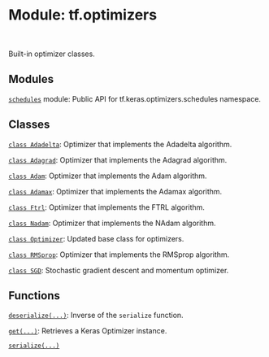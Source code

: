 <div itemscope itemtype="http://developers.google.com/ReferenceObject">
<meta itemprop="name" content="tf.optimizers" />
<meta itemprop="path" content="Stable" />
</div>

# Module: tf.optimizers


<table class="tfo-notebook-buttons tfo-api" align="left">
</table>



Built-in optimizer classes.



## Modules

[`schedules`](../tf/optimizers/schedules.md) module: Public API for tf.keras.optimizers.schedules namespace.

## Classes

[`class Adadelta`](../tf/keras/optimizers/Adadelta.md): Optimizer that implements the Adadelta algorithm.

[`class Adagrad`](../tf/keras/optimizers/Adagrad.md): Optimizer that implements the Adagrad algorithm.

[`class Adam`](../tf/keras/optimizers/Adam.md): Optimizer that implements the Adam algorithm.

[`class Adamax`](../tf/keras/optimizers/Adamax.md): Optimizer that implements the Adamax algorithm.

[`class Ftrl`](../tf/keras/optimizers/Ftrl.md): Optimizer that implements the FTRL algorithm.

[`class Nadam`](../tf/keras/optimizers/Nadam.md): Optimizer that implements the NAdam algorithm.

[`class Optimizer`](../tf/keras/optimizers/Optimizer.md): Updated base class for optimizers.

[`class RMSprop`](../tf/keras/optimizers/RMSprop.md): Optimizer that implements the RMSprop algorithm.

[`class SGD`](../tf/keras/optimizers/SGD.md): Stochastic gradient descent and momentum optimizer.

## Functions

[`deserialize(...)`](../tf/keras/optimizers/deserialize.md): Inverse of the `serialize` function.

[`get(...)`](../tf/keras/optimizers/get.md): Retrieves a Keras Optimizer instance.

[`serialize(...)`](../tf/keras/optimizers/serialize.md)

